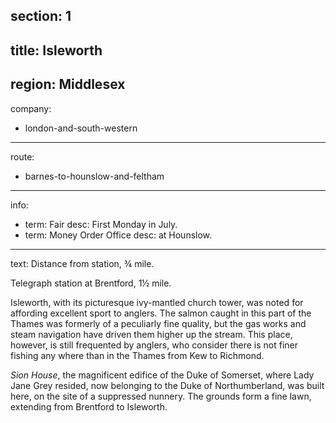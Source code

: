 section: 1
----
title: Isleworth
----
region: Middlesex
----
company:
- london-and-south-western
----
route:
- barnes-to-hounslow-and-feltham
----
info:
- term: Fair
  desc: First Monday in July.
- term: Money Order Office
  desc: at Hounslow.
----
text: Distance from station, ¾ mile.

Telegraph station at Brentford, 1½ mile.

Isleworth, with its picturesque ivy-mantled church tower, was noted for affording excellent sport to anglers. The salmon caught in this part of the Thames was formerly of a peculiarly fine quality, but the gas works and steam navigation have driven them higher up the stream. This place, however, is still frequented by anglers, who consider there is not finer fishing any where than in the Thames from Kew to Richmond.

*Sion House*, the magnificent edifice of the Duke of Somerset, where Lady Jane Grey resided, now belonging to the Duke of Northumberland, was built here, on the site of a suppressed nunnery. The grounds form a fine lawn, extending from Brentford to Isleworth.
